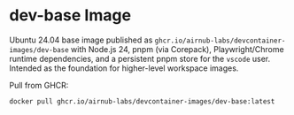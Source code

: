 # dev-base Image

Ubuntu 24.04 base image published as `ghcr.io/airnub-labs/devcontainer-images/dev-base` with Node.js 24, pnpm (via Corepack), Playwright/Chrome runtime dependencies, and a persistent pnpm store for the `vscode` user. Intended as the foundation for higher-level workspace images.

Pull from GHCR:

```
docker pull ghcr.io/airnub-labs/devcontainer-images/dev-base:latest
```

